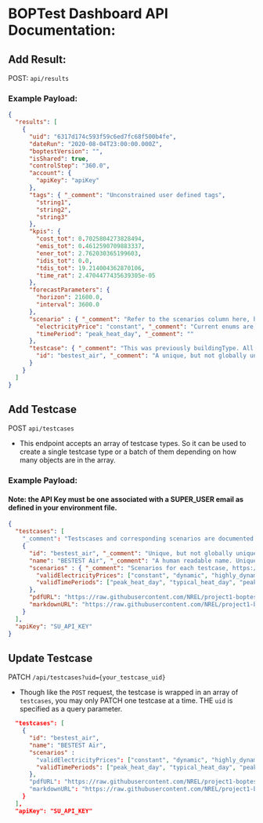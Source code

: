 # BOPTest Dashboard API Documentation:

## Add Result:

POST: `api/results`

### Example Payload:

```json
{
  "results": [
    {
      "uid": "6317d174c593f59c6ed7fc68f500b4fe",
      "dateRun": "2020-08-04T23:00:00.000Z",
      "boptestVersion": "",
      "isShared": true,
      "controlStep": "360.0",
      "account": {
        "apiKey": "apiKey"
      },
      "tags": { "_comment": "Unconstrained user defined tags",
        "string1",
        "string2",
        "string3"
      },
      "kpis": {
        "cost_tot": 0.7025804273828494,
        "emis_tot": 0.4612590709883337,
        "ener_tot": 2.762030365199603,
        "idis_tot": 0.0,
        "tdis_tot": 19.214004362870106,
        "time_rat": 2.4704477435639305e-05
      },
      "forecastParameters": {
        "horizon": 21600.0,
        "interval": 3600.0
      },
      "scenario" : { "_comment": "Refer to the scenarios column here, https://github.com/ibpsa/project1-boptest/blob/master/testcases/README.md, however the valid enums will be posted to the add testcase api.",
        "electricityPrice": "constant", "_comment": "Current enums are, constant, dynamic, highly_dynamic, but can vary by testcase.",
        "timePeriod": "peak_heat_day", "_comment": ""
      },
      "testcase": { "_comment": "This was previously buildingType. All of the current cases are documented here https://github.com/ibpsa/project1-boptest/tree/master/testcases",
        "id": "bestest_air", "_comment": "A unique, but not globally unique id. Current options are bestest_air, bestest_hydronic, bestest_hydronic_heat_pump, multizone_residential_hydronic"
      }
    }
  ]
}
```

## Add Testcase

POST `api/testcases`

- This endpoint accepts an array of testcase types. So it can be used to create a single testcase type or a batch of them depending on how many objects are in the array.

### Example Payload:

#### Note: the API Key must be one associated with a SUPER_USER email as defined in your environment file.

```json
{
  "testcases": [
    "_comment": "Testscases and corresponding scenarios are documented here https://github.com/ibpsa/project1-boptest/blob/master/testcases/README.md",
    {
      "id": "bestest_air", "_comment": "Unique, but not globally unique",
      "name": "BESTEST Air", "_comment": "A human readable name. Uniqueness is not guaranteed, but strongly encouraged",
      "scenarios" : { "_comment": "Scenarios for each testcase, https://github.com/ibpsa/project1-boptest/blob/master/testcases/README.md",
        "validElectricityPrices": ["constant", "dynamic", "highly_dynamic"],
        "validTimePeriods": ["peak_heat_day", "typical_heat_day", "peak_cool_day", "typical_cool_day", "mix_day"]
      },
      "pdfURL": "https://raw.githubusercontent.com/NREL/project1-boptest/master/someFile.pdf", "_comment": "Detailed pdf doc to be linked on doc page",
      "markdownURL": "https://raw.githubusercontent.com/NREL/project1-boptest/master/README.md", "_comment": "Summary to be displayed on doc page"
    }
  ],
  "apiKey": "SU_API_KEY"
}
```

## Update Testcase

PATCH `/api/testcases?uid={your_testcase_uid}`

- Though like the `POST` request, the testcase is wrapped in an array of `testcases`, you may only PATCH one testcase at a time. THE `uid` is specified as a query parameter.

```json
  "testcases": [
    {
      "id": "bestest_air",
      "name": "BESTEST Air",
      "scenarios" :
        "validElectricityPrices": ["constant", "dynamic", "highly_dynamic"],
        "validTimePeriods": ["peak_heat_day", "typical_heat_day", "peak_cool_day", "typical_cool_day", "mix_day"]
      },
      "pdfURL": "https://raw.githubusercontent.com/NREL/project1-boptest/master/someFile.pdf",
      "markdownURL": "https://raw.githubusercontent.com/NREL/project1-boptest/master/README.md",
    }
  ],
  "apiKey": "SU_API_KEY"
```
